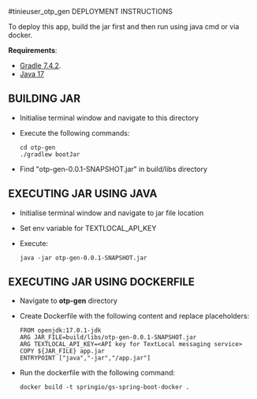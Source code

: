 #tinieuser_otp_gen DEPLOYMENT INSTRUCTIONS

To deploy this app, build the jar first and then run using java cmd or via docker.

**Requirements**:
- [Gradle 7.4.2](https://gradle.org/releases/).
- [Java 17](https://www.oracle.com/java/technologies/javase/jdk17-archive-downloads.html)

## BUILDING JAR
- Initialise terminal window and navigate to this directory
- Execute the following commands:

      cd otp-gen
      ./gradlew bootJar

- Find "otp-gen-0.0.1-SNAPSHOT.jar" in build/libs directory

## EXECUTING JAR USING JAVA
- Initialise terminal window and navigate to jar file location
- Set env variable for TEXTLOCAL_API_KEY
- Execute:

      java -jar otp-gen-0.0.1-SNAPSHOT.jar

## EXECUTING JAR USING DOCKERFILE
- Navigate to **otp-gen** directory
- Create Dockerfile with the following content and replace placeholders:

      FROM openjdk:17.0.1-jdk
      ARG JAR_FILE=build/libs/otp-gen-0.0.1-SNAPSHOT.jar
      ARG TEXTLOCAL_API_KEY=<API key for TextLocal messaging service>
      COPY ${JAR_FILE} app.jar
      ENTRYPOINT ["java","-jar","/app.jar"]

- Run the dockerfile with the following command:

      docker build -t springio/gs-spring-boot-docker .
